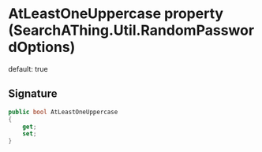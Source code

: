 # AtLeastOneUppercase property (SearchAThing.Util.RandomPasswordOptions)
default: true

## Signature
```csharp
public bool AtLeastOneUppercase
{
    get;
    set;
}
```
